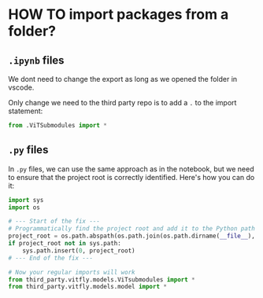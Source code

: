 # HOW TO import packages from a folder?

## `.ipynb` files

We dont need to change the export as long as we opened the folder in vscode.

Only change we need to the third party repo is to add a `.` to the import statement:

```python
from .ViTSubmodules import *
```

## `.py` files

In `.py` files, we can use the same approach as in the notebook, but we need to ensure that the project root is correctly identified. Here's how you can do it:

```python
import sys
import os

# --- Start of the fix ---
# Programmatically find the project root and add it to the Python path
project_root = os.path.abspath(os.path.join(os.path.dirname(__file__), '..'))
if project_root not in sys.path:
    sys.path.insert(0, project_root)
# --- End of the fix ---

# Now your regular imports will work
from third_party.vitfly.models.ViTsubmodules import *
from third_party.vitfly.models.model import *
```